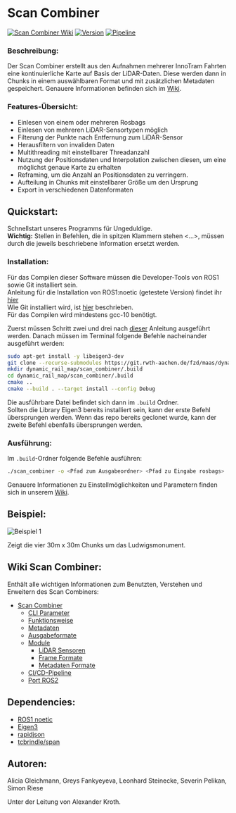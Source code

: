 # Scan Combiner

[![Scan Combiner Wiki](https://img.shields.io/badge/-Wiki-8A2BE2)](https://git.rwth-aachen.de/fzd/maas/dynamic_rail_map/-/wikis/scan_combiner)
[![Version](https://img.shields.io/badge/Version-1.0.0-blue)](https://git.rwth-aachen.de/fzd/maas/dynamic_rail_map/-/tree/main/scan_combiner)
[![Pipeline](https://git.rwth-aachen.de/fzd/maas/dynamic_rail_map/badges/main/pipeline.svg)](https://git.rwth-aachen.de/fzd/maas/dynamic_rail_map/-/pipelines?page=1&scope=all&ref=main)

### Beschreibung:

Der Scan Combiner erstellt aus den Aufnahmen mehrerer InnoTram Fahrten eine kontinuierliche Karte auf Basis der
LiDAR-Daten. Diese werden dann in Chunks in einem auswählbaren Format und mit zusätzlichen Metadaten gespeichert.
Genauere Informationen befinden sich
im [Wiki](https://git.rwth-aachen.de/fzd/maas/dynamic_rail_map/-/wikis/scan_combiner).

### Features-Übersicht:

- Einlesen von einem oder mehreren Rosbags
- Einlesen von mehreren LiDAR-Sensortypen möglich
- Filterung der Punkte nach Entfernung zum LiDAR-Sensor
- Herausfiltern von invaliden Daten
- Multithreading mit einstellbarer Threadanzahl
- Nutzung der Positionsdaten und Interpolation zwischen diesen, um eine möglichst genaue Karte zu erhalten
- Reframing, um die Anzahl an Positionsdaten zu verringern.
- Aufteilung in Chunks mit einstellbarer Größe um den Ursprung
- Export in verschiedenen Datenformaten

## Quickstart:

Schnellstart unseres Programms für Ungeduldige. \
**Wichtig:** Stellen in Befehlen, die in spitzen Klammern stehen <...>,  müssen durch die jeweils beschriebene Information ersetzt werden.

### Installation:

Für das Compilen dieser Software müssen die Developer-Tools von ROS1 sowie Git installiert sein. \
Anleitung für die Installation von ROS1:noetic (getestete Version) findet
ihr [hier](https://wiki.ros.org/noetic/Installation/Ubuntu) \
Wie Git installiert wird, ist  [hier](https://git-scm.com/book/de/v2/Erste-Schritte-Git-installieren) beschrieben. \
Für das Compilen wird mindestens gcc-10 benötigt.

Zuerst müssen Schritt zwei und drei nach [dieser](https://wiki.ros.org/ROS/Tutorials/InstallingandConfiguringROSEnvironment) Anleitung ausgeführt werden.
Danach müssen im Terminal folgende Befehle nacheinander ausgeführt werden:

```bash
sudo apt-get install -y libeigen3-dev
git clone --recurse-submodules https://git.rwth-aachen.de/fzd/maas/dynamic_rail_map.git
mkdir dynamic_rail_map/scan_combiner/.build
cd dynamic_rail_map/scan_combiner/.build 
cmake .. 
cmake --build . --target install --config Debug
```

Die ausführbare Datei befindet sich dann im `.build` Ordner. \
Sollten die Library Eigen3 bereits installiert sein, 
kann der erste Befehl übersprungen werden. Wenn das repo bereits geclonet wurde, kann der zweite Befehl
ebenfalls übersprungen werden.

### Ausführung:

Im `.build`-Ordner folgende Befehle ausführen:

```bash
./scan_combiner -o <Pfad zum Ausgabeordner> <Pfad zu Eingabe rosbags>
```

Genauere Informationen zu Einstellmöglichkeiten und Parametern finden sich in unserem [Wiki](https://git.rwth-aachen.de/fzd/maas/dynamic_rail_map/-/wikis/scan_combiner/parameters).

## Beispiel:

![Beispiel 1](https://git.rwth-aachen.de/fzd/maas/dynamic_rail_map/-/wikis/scan_combiner/scan_combiner_chunks.png)

Zeigt die vier 30m x 30m Chunks um das Ludwigsmonument.

## Wiki Scan Combiner:

Enthält alle wichtigen Informationen zum Benutzten, Verstehen und Erweitern des Scan Combiners:

- [Scan Combiner](https://git.rwth-aachen.de/fzd/maas/dynamic_rail_map/-/wikis/scan_combiner)
    - [CLI Parameter](https://git.rwth-aachen.de/fzd/maas/dynamic_rail_map/-/wikis/scan_combiner/parameters)
    - [Funktionsweise](https://git.rwth-aachen.de/fzd/maas/dynamic_rail_map/-/wikis/scan_combiner/funktionsweise)
    - [Metadaten](https://git.rwth-aachen.de/fzd/maas/dynamic_rail_map/-/wikis/scan_combiner/metadata)
    - [Ausgabeformate](https://git.rwth-aachen.de/fzd/maas/dynamic_rail_map/-/wikis/scan_combiner/output_formats)
    - [Module](https://git.rwth-aachen.de/fzd/maas/dynamic_rail_map/-/wikis/scan_combiner/module)
        - [LiDAR Sensoren](https://git.rwth-aachen.de/fzd/maas/dynamic_rail_map/-/wikis/scan_combiner/add_new_lidar_sensor)
        - [Frame Formate](https://git.rwth-aachen.de/fzd/maas/dynamic_rail_map/-/wikis/scan_combiner/add_new_frame_format)
        - [Metadaten Formate](https://git.rwth-aachen.de/fzd/maas/dynamic_rail_map/-/wikis/scan_combiner/add_new_metadata_format)
    - [CI/CD-Pipeline](https://git.rwth-aachen.de/fzd/maas/dynamic_rail_map/-/wikis/scan_combiner/ci_pipeline)
    - [Port ROS2](https://git.rwth-aachen.de/fzd/maas/dynamic_rail_map/-/wikis/scan_combiner/port_ros_2)

## Dependencies:

- [ROS1 noetic](https://wiki.ros.org/noetic)
- [Eigen3](https://eigen.tuxfamily.org/)
- [rapidjson](https://github.com/Tencent/rapidjson)
- [tcbrindle/span](https://github.com/tcbrindle/span)

## Autoren:

Alicia Gleichmann,
Greys Fankyeyeva,
Leonhard Steinecke,
Severin Pelikan,
Simon Riese

Unter der Leitung von Alexander Kroth.
